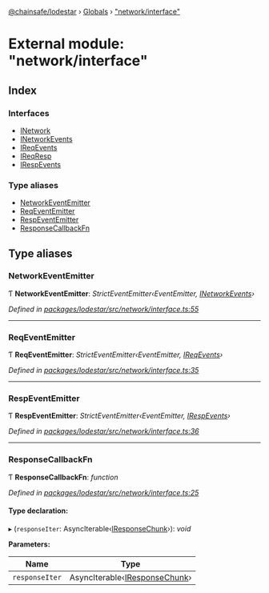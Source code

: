 [@chainsafe/lodestar](../README.md) › [Globals](../globals.md) › ["network/interface"](_network_interface_.md)

# External module: "network/interface"

## Index

### Interfaces

* [INetwork](../interfaces/_network_interface_.inetwork.md)
* [INetworkEvents](../interfaces/_network_interface_.inetworkevents.md)
* [IReqEvents](../interfaces/_network_interface_.ireqevents.md)
* [IReqResp](../interfaces/_network_interface_.ireqresp.md)
* [IRespEvents](../interfaces/_network_interface_.irespevents.md)

### Type aliases

* [NetworkEventEmitter](_network_interface_.md#networkeventemitter)
* [ReqEventEmitter](_network_interface_.md#reqeventemitter)
* [RespEventEmitter](_network_interface_.md#respeventemitter)
* [ResponseCallbackFn](_network_interface_.md#responsecallbackfn)

## Type aliases

###  NetworkEventEmitter

Ƭ **NetworkEventEmitter**: *StrictEventEmitter‹EventEmitter, [INetworkEvents](../interfaces/_network_interface_.inetworkevents.md)›*

*Defined in [packages/lodestar/src/network/interface.ts:55](https://github.com/ChainSafe/lodestar/blob/f41191172/packages/lodestar/src/network/interface.ts#L55)*

___

###  ReqEventEmitter

Ƭ **ReqEventEmitter**: *StrictEventEmitter‹EventEmitter, [IReqEvents](../interfaces/_network_interface_.ireqevents.md)›*

*Defined in [packages/lodestar/src/network/interface.ts:35](https://github.com/ChainSafe/lodestar/blob/f41191172/packages/lodestar/src/network/interface.ts#L35)*

___

###  RespEventEmitter

Ƭ **RespEventEmitter**: *StrictEventEmitter‹EventEmitter, [IRespEvents](../interfaces/_network_interface_.irespevents.md)›*

*Defined in [packages/lodestar/src/network/interface.ts:36](https://github.com/ChainSafe/lodestar/blob/f41191172/packages/lodestar/src/network/interface.ts#L36)*

___

###  ResponseCallbackFn

Ƭ **ResponseCallbackFn**: *function*

*Defined in [packages/lodestar/src/network/interface.ts:25](https://github.com/ChainSafe/lodestar/blob/f41191172/packages/lodestar/src/network/interface.ts#L25)*

#### Type declaration:

▸ (`responseIter`: AsyncIterable‹[IResponseChunk](../interfaces/_network_encoders_interface_.iresponsechunk.md)›): *void*

**Parameters:**

Name | Type |
------ | ------ |
`responseIter` | AsyncIterable‹[IResponseChunk](../interfaces/_network_encoders_interface_.iresponsechunk.md)› |
